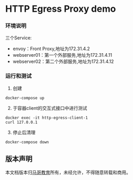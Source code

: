 # HTTP Egress Proxy demo

### 环境说明
三个Service:
- envoy：Front Proxy,地址为172.31.4.2
- webserver01：第一个外部服务,地址为172.31.4.11
- webserver02：第二个外部服务,地址为172.31.4.12

### 运行和测试
1. 创建
```
docker-compose up
```

2. 于容器client的交互式接口中进行测试
```
docker exec -it http-egress-client-1
curl 127.0.0.1 
```

3. 停止后清理
```
docker-compose down
```

## 版本声明
本文档版本归[马哥教育](www.magedu.com)所有，未经允许，不得随意转载和商用。
